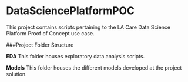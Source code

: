 # DataSciencePlatformPOC

This project contains scripts pertaining to the LA Care Data Science Platform Proof of Concept use case.

###Project Folder Structure

**EDA**
This folder houses exploratory data analysis scripts.

**Models**
This folder houses the different models developed at the project solution.
